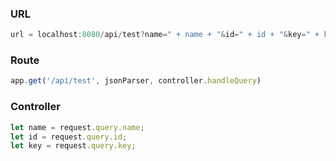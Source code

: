 ### URL
```javascript
url = localhost:8080/api/test?name=" + name + "&id=" + id + "&key=" + key
```

### Route
```javascript
app.get('/api/test', jsonParser, controller.handleQuery)
```

### Controller
``` javascript
let name = request.query.name;
let id = request.query.id;
let key = request.query.key;
```

